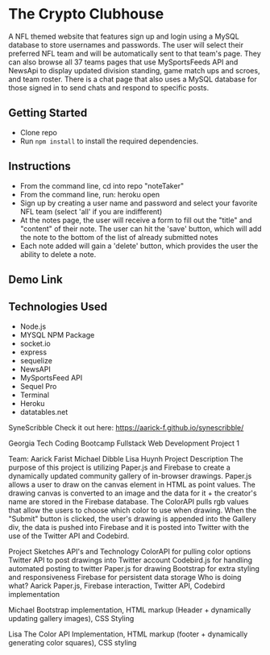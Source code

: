 # The Crypto Clubhouse
A NFL themed website that features sign up and login using a MySQL database to store usernames and passwords. The user will select their preferred NFL team and will be automatically sent to that team's page. They can also browse all 37 teams pages that use MySportsFeeds API and NewsApi to display updated division standing, game match ups and scroes, and team roster. There is a chat page that also uses a MySQL database for those signed in to send chats and respond to specific posts.


## Getting Started
* Clone repo
* Run `npm install` to install the required dependencies.

## Instructions
* From the command line, cd into repo "noteTaker"
* From the command line, run: heroku open
* Sign up by creating a user name and password and select your favorite NFL team (select 'all' if you are indifferent)
* At the notes page, the user will receive a form to fill out the "title" and "content" of their note. The user can hit the 'save' button, which will add the note to the bottom of the list of already submitted notes
* Each note added will gain a 'delete' button, which provides the user the ability to delete a note.


## Demo Link



## Technologies Used
* Node.js
* MYSQL NPM Package
* socket.io
* express
* sequelize 
* NewsAPI
* MySportsFeed API
* Sequel Pro
* Terminal
* Heroku
* datatables.net






SyneScribble
Check it out here: https://aarick-f.github.io/synescribble/

Georgia Tech Coding Bootcamp Fullstack Web Development Project 1

Team:
Aarick Farist
Michael Dibble
Lisa Huynh
Project Description
The purpose of this project is utilizing Paper.js and Firebase to create a dynamically updated community gallery of in-browser drawings. Paper.js allows a user to draw on the canvas element in HTML as point values. The drawing canvas is converted to an image and the data for it + the creator's name are stored in the Firebase database. The ColorAPI pulls rgb values that allow the users to choose which color to use when drawing. When the "Submit" button is clicked, the user's drawing is appended into the Gallery div, the data is pushed into Firebase and it is posted into Twitter with the use of the Twitter API and Codebird.

Project Sketches
API's and Technology
ColorAPI for pulling color options
Twitter API to post drawings into Twitter account
Codebird.js for handling automated posting to twitter
Paper.js for drawing
Bootstrap for extra styling and responsiveness
Firebase for persistent data storage
Who is doing what?
Aarick
Paper.js, Firebase interaction, Twitter API, Codebird implementation

Michael
Bootstrap implementation, HTML markup (Header + dynamically updating gallery images), CSS Styling

Lisa
The Color API Implementation, HTML markup (footer + dynamically generating color squares), CSS styling